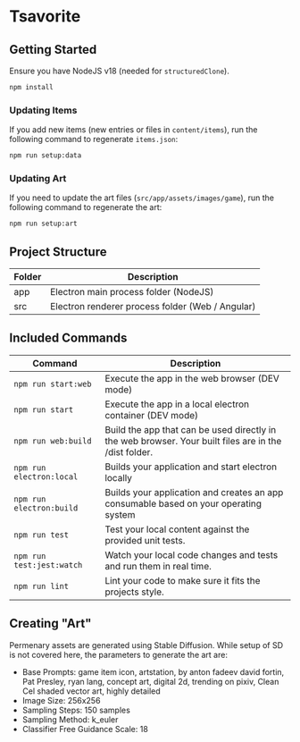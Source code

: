 # Tsavorite

## Getting Started

Ensure you have NodeJS v18 (needed for `structuredClone`).

```bash
npm install
```

### Updating Items

If you add new items (new entries or files in `content/items`), run the following command to regenerate `items.json`:

```bash
npm run setup:data
```

### Updating Art

If you need to update the art files (`src/app/assets/images/game`), run the following command to regenerate the art: 

```bash
npm run setup:art
```

## Project Structure

| Folder | Description                                      |
|--------|--------------------------------------------------|
| app    | Electron main process folder (NodeJS)            |
| src    | Electron renderer process folder (Web / Angular) |

## Included Commands

| Command                  | Description                                                                                           |
|--------------------------|-------------------------------------------------------------------------------------------------------|
| `npm run start:web`      | Execute the app in the web browser (DEV mode)                                                         |
| `npm run start`          | Execute the app in a local electron container (DEV mode)                                              |
| `npm run web:build`      | Build the app that can be used directly in the web browser. Your built files are in the /dist folder. |
| `npm run electron:local` | Builds your application and start electron locally                                                    |
| `npm run electron:build` | Builds your application and creates an app consumable based on your operating system                  |
| `npm run test`           | Test your local content against the provided unit tests.                                              |
| `npm run test:jest:watch`| Watch your local code changes and tests and run them in real time.                                    |
| `npm run lint`           | Lint your code to make sure it fits the projects style.                                               |

## Creating "Art"

Permenary assets are generated using Stable Diffusion. While setup of SD is not covered here, the parameters to generate the art are:

* Base Prompts: game item icon, artstation, by anton fadeev david fortin, Pat Presley, ryan lang, concept art, digital 2d, trending on pixiv, Clean Cel shaded vector art, highly detailed
* Image Size: 256x256
* Sampling Steps: 150 samples
* Sampling Method: k_euler
* Classifier Free Guidance Scale: 18
